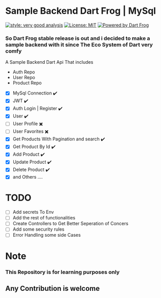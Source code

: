 # Sample Backend Dart Frog | MySql

[![style: very good analysis][very_good_analysis_badge]][very_good_analysis_link]
[![License: MIT][license_badge]][license_link]
[![Powered by Dart Frog](https://img.shields.io/endpoint?url=https://tinyurl.com/dartfrog-badge)](https://dartfrog.vgv.dev)

### So Dart Frog stable release is out and i decided to make a sample backend with it since The Eco System of Dart very comfy

A Sample Backend Dart Api That includes

- Auth Repo
- User Repo
- Product Repo

- [x] MySql Connection ✔️  
- [x] JWT ✔️
- [x] Auth Login | Register ✔️
- [x] User ✔️
- [ ] User Profile ✖️
- [ ] User Favorites ✖️
- [x] Get Products  With Pagination and search ✔️
- [x] Get Product By Id ✔️
- [x] Add Product ✔️
- [x] Update Product ✔️
- [x] Delete Product ✔️
- [x] and Others ....

# TODO 
- [ ] Add secrets To Env
- [ ] Add the rest of functionalities
- [ ] Create Controllers to Get Better Seperation of Concers
- [ ] Add some security rules
- [ ] Error Handling some side Cases
# Note
### This Repository is for learning purposes only

[license_badge]: https://img.shields.io/badge/license-MIT-blue.svg
[license_link]: https://opensource.org/licenses/MIT
[very_good_analysis_badge]: https://img.shields.io/badge/style-very_good_analysis-B22C89.svg
[very_good_analysis_link]: https://pub.dev/packages/very_good_analysis

## Any Contribution is welcome
